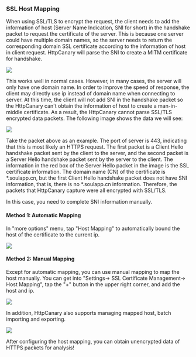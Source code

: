 ### SSL Host Mapping

When using SSL/TLS to encrypt the request, the client needs to add the information of host (Server Name Indication, SNI for short) in the handshake packet to request the certificate of the server. This is because one server could have multiple domain names, so the server needs to return the corresponding domain SSL certificate according to the information of host in client request. HttpCanary will parse the SNI to create a MITM certificate for handshake.

![](/assets/ssl_sni.png)

This works well in normal cases. However, in many cases, the server will only have one domain name. In order to improve the speed of response, the client may directly use ip instead of domain name when connecting to server. At this time, the client will not add SNI in the handshake packet so the HttpCanary can't obtain the information of host to create a man-in-middle certificate. As a result, the HttpCanary cannot parse SSL/TLS encrypted data packets. The following image shows the data we will see:

![](/assets/ssl_host_mapping1.png)

Take the packet above as an example. The port of server is 443, indicating that this is most likely an HTTPS request. The first packet is a Client Hello handshake packet sent by the client to the server, and the second packet is a Server Hello handshake packet sent by the server to the client. The information in the red box of the Server Hello packet in the image is the SSL certificate information. The domain name (CN) of the certificate is *.soulapp.cn, but the first Client Hello handshake packet does not have SNI information, that is, there is no *.soulapp.cn information. Therefore, the packets that HttpCanary capture were all encrypted with SSL/TLS.

In this case, you need to complete SNI information manually.

#### Method 1: Automatic Mapping

In "more options" menu, tap "Host Mapping" to automatically bound the host of the certificate to the current ip.

![](/assets/ssl_host_mapping2.png)

#### Method 2: Manual Mapping

Except for automatic mapping, you can use manual mapping to map the host manually. You can get into "Settings-> SSL Certificate Management-> Host Mapping", tap the "+" button in the upper right corner, and add the host and ip.

![](/assets/ssl_host_mapping3.png)

In addition, HttpCanary also supports managing mapped host, batch importing and exporting.

![](/assets/ssl_host_mapping4.png)

After configuring the host mapping, you can obtain unencrypted data of HTTPS packets for analysis!



